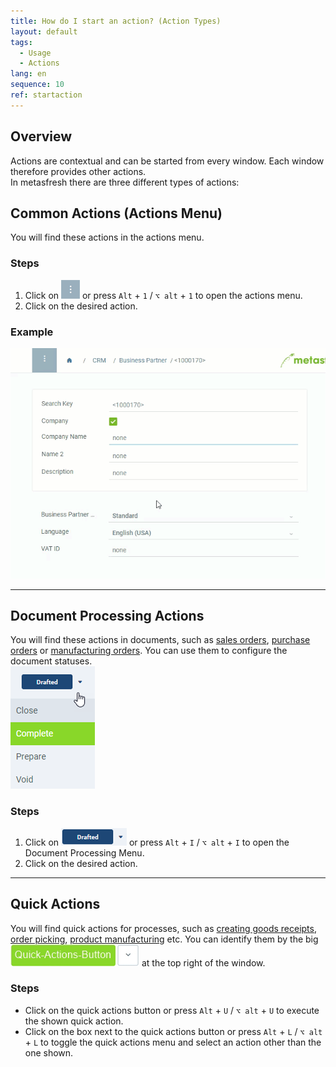 ```yaml
---
title: How do I start an action? (Action Types)
layout: default
tags:
  - Usage
  - Actions
lang: en
sequence: 10
ref: startaction
---
```


## Overview
Actions are contextual and can be started from every window. Each window therefore provides other actions.<br>
In metasfresh there are three different types of actions:

## Common Actions (Actions Menu)
You will find these actions in the actions menu.

### Steps
1. Click on ![](assets/actionsmenu_WebUI.png) or press `Alt` + `1` / `⌥ alt` + `1` to open the actions menu.
1. Click on the desired action.

### Example
![](assets/StartAction_walkthrough.gif)

---

## Document Processing Actions
You will find these actions in documents, such as [sales orders](SalesOrder_recording), [purchase orders](CreatePurchaseOrder) or [manufacturing orders](NewManufacturingOrder). You can use them to configure the document statuses.<br>
![](assets/Menu_DocumentProcessingActions.png)

### Steps
1. Click on ![](assets/DocumentProcessingActions_default.png) or press `Alt` + `I` / `⌥ alt` + `I` to open the Document Processing Menu.
1. Click on the desired action.

---

## Quick Actions
You will find quick actions for processes, such as [creating goods receipts](CreateGoodsReceipt), [order picking](Howto_use_Picking_Terminal), [product manufacturing](ProductionCompletion)  etc. You can identify them by the big ![](assets/Quick-Actions-Button.png) at the top right of the window.

### Steps
- Click on the quick actions button or press `Alt` + `U` / `⌥ alt` + `U` to execute the shown quick action.
- Click on the box next to the quick actions button or press `Alt` + `L` / `⌥ alt` + `L` to toggle the quick actions menu and select an action other than the one shown.
